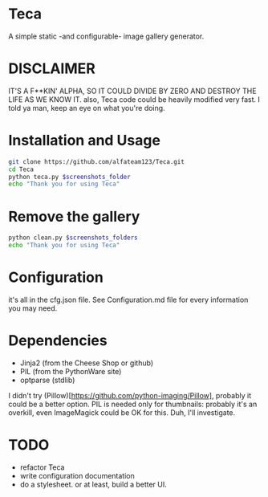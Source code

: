 Teca
====

A simple static -and configurable- image gallery generator.

DISCLAIMER
==========
IT'S A F**KIN' ALPHA, SO IT COULD DIVIDE BY ZERO AND DESTROY THE LIFE AS WE KNOW IT.
also, Teca code could be heavily modified very fast.
I told ya man, keep an eye on what you're doing.

Installation and Usage
===
```sh
git clone https://github.com/alfateam123/Teca.git
cd Teca
python teca.py $screenshots_folder
echo "Thank you for using Teca"
```

Remove the gallery
==
```sh
python clean.py $screenshots_folders
echo "Thank you for using Teca"
```

Configuration
===
it's all in the cfg.json file.
See Configuration.md file for every information you may need.

Dependencies
===
* Jinja2 (from the Cheese Shop or github)
* PIL (from the PythonWare site)
* optparse (stdlib)

I didn't try (Pillow)[https://github.com/python-imaging/Pillow], probably it could be a better option.
PIL is needed only for thumbnails: probably it's an overkill, even ImageMagick could be OK for this.
Duh, I'll investigate.

TODO
===
* refactor Teca
* write configuration documentation
* do a stylesheet. or at least, build a better UI.